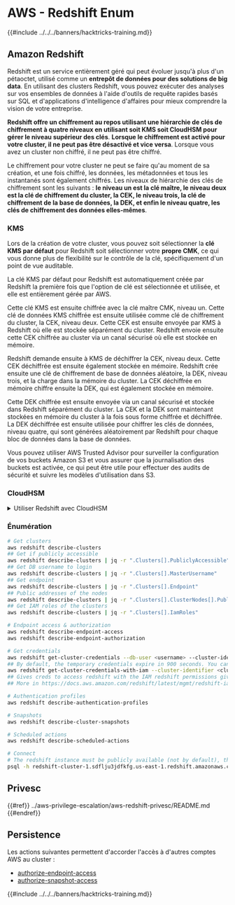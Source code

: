 # AWS - Redshift Enum

{{#include ../../../banners/hacktricks-training.md}}

## Amazon Redshift

Redshift est un service entièrement géré qui peut évoluer jusqu'à plus d'un pétaoctet, utilisé comme un **entrepôt de données pour des solutions de big data**. En utilisant des clusters Redshift, vous pouvez exécuter des analyses sur vos ensembles de données à l'aide d'outils de requête rapides basés sur SQL et d'applications d'intelligence d'affaires pour mieux comprendre la vision de votre entreprise.

**Redshift offre un chiffrement au repos utilisant une hiérarchie de clés de chiffrement à quatre niveaux en utilisant soit KMS soit CloudHSM pour gérer le niveau supérieur des clés**. **Lorsque le chiffrement est activé pour votre cluster, il ne peut pas être désactivé et vice versa**. Lorsque vous avez un cluster non chiffré, il ne peut pas être chiffré.

Le chiffrement pour votre cluster ne peut se faire qu'au moment de sa création, et une fois chiffré, les données, les métadonnées et tous les instantanés sont également chiffrés. Les niveaux de hiérarchie des clés de chiffrement sont les suivants : **le niveau un est la clé maître, le niveau deux est la clé de chiffrement du cluster, la CEK, le niveau trois, la clé de chiffrement de la base de données, la DEK, et enfin le niveau quatre, les clés de chiffrement des données elles-mêmes**.

### KMS

Lors de la création de votre cluster, vous pouvez soit sélectionner la **clé KMS par défaut** pour Redshift soit sélectionner votre **propre CMK**, ce qui vous donne plus de flexibilité sur le contrôle de la clé, spécifiquement d'un point de vue auditable.

La clé KMS par défaut pour Redshift est automatiquement créée par Redshift la première fois que l'option de clé est sélectionnée et utilisée, et elle est entièrement gérée par AWS.

Cette clé KMS est ensuite chiffrée avec la clé maître CMK, niveau un. Cette clé de données KMS chiffrée est ensuite utilisée comme clé de chiffrement du cluster, la CEK, niveau deux. Cette CEK est ensuite envoyée par KMS à Redshift où elle est stockée séparément du cluster. Redshift envoie ensuite cette CEK chiffrée au cluster via un canal sécurisé où elle est stockée en mémoire.

Redshift demande ensuite à KMS de déchiffrer la CEK, niveau deux. Cette CEK déchiffrée est ensuite également stockée en mémoire. Redshift crée ensuite une clé de chiffrement de base de données aléatoire, la DEK, niveau trois, et la charge dans la mémoire du cluster. La CEK déchiffrée en mémoire chiffre ensuite la DEK, qui est également stockée en mémoire.

Cette DEK chiffrée est ensuite envoyée via un canal sécurisé et stockée dans Redshift séparément du cluster. La CEK et la DEK sont maintenant stockées en mémoire du cluster à la fois sous forme chiffrée et déchiffrée. La DEK déchiffrée est ensuite utilisée pour chiffrer les clés de données, niveau quatre, qui sont générées aléatoirement par Redshift pour chaque bloc de données dans la base de données.

Vous pouvez utiliser AWS Trusted Advisor pour surveiller la configuration de vos buckets Amazon S3 et vous assurer que la journalisation des buckets est activée, ce qui peut être utile pour effectuer des audits de sécurité et suivre les modèles d'utilisation dans S3.

### CloudHSM

<details>

<summary>Utiliser Redshift avec CloudHSM</summary>

Lorsque vous travaillez avec CloudHSM pour effectuer votre chiffrement, vous devez d'abord établir une connexion de confiance entre votre client HSM et Redshift tout en utilisant des certificats client et serveur.

Cette connexion est nécessaire pour fournir des communications sécurisées, permettant aux clés de chiffrement d'être envoyées entre votre client HSM et vos clusters Redshift. En utilisant une paire de clés privées et publiques générées aléatoirement, Redshift crée un certificat client public, qui est chiffré et stocké par Redshift. Cela doit être téléchargé et enregistré sur votre client HSM, et attribué à la bonne partition HSM.

Vous devez ensuite configurer Redshift avec les détails suivants de votre client HSM : l'adresse IP HSM, le nom de la partition HSM, le mot de passe de la partition HSM, et le certificat de serveur HSM public, qui est chiffré par CloudHSM en utilisant une clé maître interne. Une fois ces informations fournies, Redshift confirmera et vérifiera qu'il peut se connecter et accéder à la partition de développement.

Si vos politiques de sécurité internes ou vos contrôles de gouvernance dictent que vous devez appliquer une rotation des clés, cela est possible avec Redshift vous permettant de faire pivoter les clés de chiffrement pour les clusters chiffrés, cependant, vous devez être conscient que pendant le processus de rotation des clés, cela rendra un cluster indisponible pendant une très courte période, il est donc préférable de ne faire pivoter les clés que lorsque vous en avez besoin, ou si vous pensez qu'elles ont pu être compromises.

Pendant la rotation, Redshift fera pivoter la CEK pour votre cluster et pour toutes les sauvegardes de ce cluster. Il fera pivoter une DEK pour le cluster mais il n'est pas possible de faire pivoter une DEK pour les instantanés stockés dans S3 qui ont été chiffrés en utilisant la DEK. Il mettra le cluster dans un état de 'rotation des clés' jusqu'à ce que le processus soit terminé lorsque le statut reviendra à 'disponible'.

</details>

### Énumération
```bash
# Get clusters
aws redshift describe-clusters
## Get if publicly accessible
aws redshift describe-clusters | jq -r ".Clusters[].PubliclyAccessible"
## Get DB username to login
aws redshift describe-clusters | jq -r ".Clusters[].MasterUsername"
## Get endpoint
aws redshift describe-clusters | jq -r ".Clusters[].Endpoint"
## Public addresses of the nodes
aws redshift describe-clusters | jq -r ".Clusters[].ClusterNodes[].PublicIPAddress"
## Get IAM roles of the clusters
aws redshift describe-clusters | jq -r ".Clusters[].IamRoles"

# Endpoint access & authorization
aws redshift describe-endpoint-access
aws redshift describe-endpoint-authorization

# Get credentials
aws redshift get-cluster-credentials --db-user <username> --cluster-identifier <cluster-id>
## By default, the temporary credentials expire in 900 seconds. You can optionally specify a duration between 900 seconds (15 minutes) and 3600 seconds (60 minutes).
aws redshift get-cluster-credentials-with-iam --cluster-identifier <cluster-id>
## Gives creds to access redshift with the IAM redshift permissions given to the current AWS account
## More in https://docs.aws.amazon.com/redshift/latest/mgmt/redshift-iam-access-control-identity-based.html

# Authentication profiles
aws redshift describe-authentication-profiles

# Snapshots
aws redshift describe-cluster-snapshots

# Scheduled actions
aws redshift describe-scheduled-actions

# Connect
# The redshift instance must be publicly available (not by default), the sg need to allow inbounds connections to the port and you need creds
psql -h redshift-cluster-1.sdflju3jdfkfg.us-east-1.redshift.amazonaws.com -U admin -d dev -p 5439
```
## Privesc

{{#ref}}
../aws-privilege-escalation/aws-redshift-privesc/README.md
{{#endref}}

## Persistence

Les actions suivantes permettent d'accorder l'accès à d'autres comptes AWS au cluster :

- [authorize-endpoint-access](https://docs.aws.amazon.com/cli/latest/reference/redshift/authorize-endpoint-access.html)
- [authorize-snapshot-access](https://docs.aws.amazon.com/cli/latest/reference/redshift/authorize-snapshot-access.html)

{{#include ../../../banners/hacktricks-training.md}}
